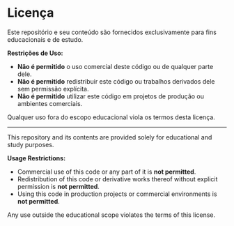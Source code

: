 # Licença

Este repositório e seu conteúdo são fornecidos exclusivamente para fins educacionais e de estudo.

**Restrições de Uso:**

- **Não é permitido** o uso comercial deste código ou de qualquer parte dele.
- **Não é permitido** redistribuir este código ou trabalhos derivados dele sem permissão explícita.
- **Não é permitido** utilizar este código em projetos de produção ou ambientes comerciais.

Qualquer uso fora do escopo educacional viola os termos desta licença.

---

This repository and its contents are provided solely for educational and study purposes.

**Usage Restrictions:**

- Commercial use of this code or any part of it is **not permitted**.
- Redistribution of this code or derivative works thereof without explicit permission is **not permitted**.
- Using this code in production projects or commercial environments is **not permitted**.

Any use outside the educational scope violates the terms of this license.
